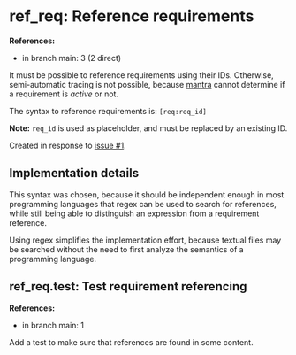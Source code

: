 # ref_req: Reference requirements

**References:**

- in branch main: 3 (2 direct)

It must be possible to reference requirements using their IDs.
Otherwise, semi-automatic tracing is not possible, because [mantra](https://github.com/mhatzl/mantra) cannot determine if a requirement is *active* or not.

The syntax to reference requirements is: `[req:req_id]`

**Note:** `req_id` is used as placeholder, and must be replaced by an existing ID.

Created in response to [issue #1](https://github.com/mhatzl/mantra/issues/1).

## Implementation details

This syntax was chosen, because it should be independent enough in most programming languages that regex can be used to search for references,
while still being able to distinguish an expression from a requirement reference.

Using regex simplifies the implementation effort, because textual files may be searched without the need to first analyze the semantics of a programming language.

## ref_req.test: Test requirement referencing

**References:**

- in branch main: 1

Add a test to make sure that references are found in some content.
